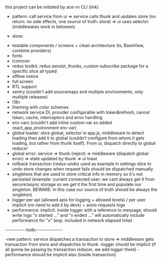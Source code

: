 this project can be initiated by ace-rn CLI (link)

* pattern:
call service from ui => service calls thunk and updates store (no return: no side effects,
one source of truth: store) => ui uses selector (middlewares work in between)

* done:
- testable components / screens + clean architecture (ts, BaseView, combine providers)
- fonts
- icomoon
- redux toolkit, redux persist, thunks, custom subscribe package for a specific slice all typed
- offline notice
- full screen
- RTL support
- sentry (couldn't add sourcemaps and multiple environments, only multiple releases)
- i18n
- theming with color schemes
- network service DI, provider configurable with token&refresh, cancel token, cache, interceptors and error handling
- env vars (couldn't add inline custom var so added react_app_environment env var)
- global loader: slice global, selector in app.js, middleware to detect loading then add it to global
(couldn't configure from whom it gets loading, but rather from thunk itself). From ui, dispatch directly to global reducer
- global error: service => thunk (reject) => middleware (dispatch global error) => state updated by thunk => ui toast
- rollback transaction (redux-undo) used as example in settings slice to undo store changes when request fails
should be dispatched manually
- singletons that are used to store critical info in memory so it's not persisted (example: current connected user: we cant always
get it from secure/async storage so we get it the first time and populate our singleton. BEWARE: in this case our source of truth
should be always the singleton)
- logger per api (allowed apis for logging + allowed levels) / per user implicit (no need to add it by devs) + axios requests logs
- performance: implicit: inside logger with a reference to message, should write logs "x started ..." and "x ended ..." will
automatically include performance for "x" (exp. included in network elapsed time) 

-----------todo--------------

-new pattern: service dispatches a transaction to store => middleware gets transaction from store and dispatches to thunk
-logger should be implicit (if all gonna be passing by transaction reducer, we add logger there)
-performance should be implicit also (inside transaction)


